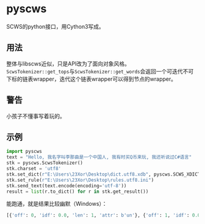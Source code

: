 # pyscws
SCWS的python接口，用Cython3写成。  

## 用法
整体与libscws近似，只是API改为了面向对象风格。  
`ScwsTokenizer::get_tops`与`ScwsTokenizer::get_words`会返回一个可迭代不可下标的链表wrapper，迭代这个链表wrapper可以得到节点的wrapper。  

## 警告
小孩子不懂事写着玩的。  

## 示例
```python
import pyscws
text = "Hello, 我名字叫李那曲是一个中国人, 我有时买Q币来玩, 我还听说过C#语言"
stk = pyscws.ScwsTokenizer()
stk.charset = 'utf8'
stk.set_dict(r"E:\Users\23Xor\Desktop\dict.utf8.xdb", pyscws.SCWS_XDICT_XDB)
stk.set_rule(r"E:\Users\23Xor\Desktop\rules.utf8.ini")
stk.send_text(text.encode(encoding='utf-8'))
result = list(r.to_dict() for r in stk.get_result())
```
能跑通，就是结果比较幽默（Windows）：
```python
[{'off': 0, 'idf': 0.0, 'len': 1, 'attr': b'un'}, {'off': 1, 'idf': 0.0, 'len': 1, 'attr': b'en'}]
```
